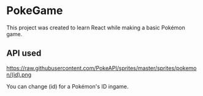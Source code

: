 # PokeGame

This project was created to learn React while making a basic Pokémon game.

## API used

https://raw.githubusercontent.com/PokeAPI/sprites/master/sprites/pokemon/(id).png

You can change (id) for a Pokémon's ID ingame.
